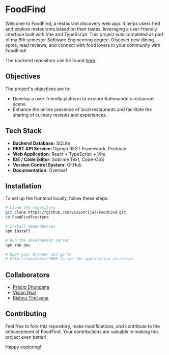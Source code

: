 # FoodFind

Welcome to FoodFind, a restaurant discovery web app. It helps users find and explore restaurants based on their tastes, leveraging a user-friendly interface built with Vite and TypeScript. This project was completed as part of my 6th semester Software Engineering degree. Discover new dining spots, read reviews, and connect with food lovers in your community with FoodFind! 

The backend repository can be found [here](https://github.com/dhunganaPradeep/FoodFindBE).

## Objectives

The project's objectives are to:

- Develop a user-friendly platform to explore Kathmandu's restaurant scene.
- Enhance the online presence of local restaurants and facilitate the sharing of culinary reviews and experiences.

## Tech Stack

- **Backend Database:** SQLite
- **REST API Service:** Django REST Framework, Postman
- **Web Application:** React + TypeScript + Vite
- **IDE / Code Editor:** Sublime Text, Code-OSS
- **Version Control System:** GitHub
- **Documentation:** Overleaf

## Installation

To set up the frontend locally, follow these steps:

```bash
# Clone the repository
git clone https://github.com/visionrijal/FoodFind.git
cd FoodFindFrontend

# Install dependencies
npm install

# Run the development server
npm run dev

# Open your browser and go to
# http://localhost:3000 to see the application in action
```

## Collaborators
- [Pradip Dhungana](dhunganapradip.com.np)
- [Vision Rijal](https://visionrijal.com.np/)
- [Bishnu Timilsena](https://github.com/BishnuTimilsena)


## Contributing

Feel free to fork this repository, make modifications, and contribute to the enhancement of FoodFind. Your contributions are valuable in making this project even better!

Happy exploring!


